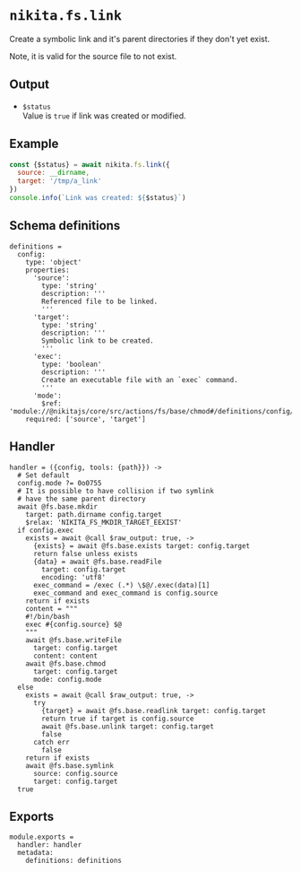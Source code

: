 
# `nikita.fs.link`

Create a symbolic link and it's parent directories if they don't yet exist. 

Note, it is valid for the source file to not exist.

## Output

* `$status`   
  Value is `true` if link was created or modified.

## Example

```js
const {$status} = await nikita.fs.link({
  source: __dirname,
  target: '/tmp/a_link'
})
console.info(`Link was created: ${$status}`)
```

## Schema definitions

    definitions =
      config:
        type: 'object'
        properties:
          'source':
            type: 'string'
            description: '''
            Referenced file to be linked.
            '''
          'target':
            type: 'string'
            description: '''
            Symbolic link to be created.
            '''
          'exec':
            type: 'boolean'
            description: '''
            Create an executable file with an `exec` command.
            '''
          'mode':
            $ref: 'module://@nikitajs/core/src/actions/fs/base/chmod#/definitions/config/properties/mode'
        required: ['source', 'target']

## Handler

    handler = ({config, tools: {path}}) ->
      # Set default
      config.mode ?= 0o0755
      # It is possible to have collision if two symlink
      # have the same parent directory
      await @fs.base.mkdir
        target: path.dirname config.target
        $relax: 'NIKITA_FS_MKDIR_TARGET_EEXIST'
      if config.exec
        exists = await @call $raw_output: true, ->
          {exists} = await @fs.base.exists target: config.target
          return false unless exists
          {data} = await @fs.base.readFile
            target: config.target
            encoding: 'utf8'
          exec_command = /exec (.*) \$@/.exec(data)[1]
          exec_command and exec_command is config.source
        return if exists
        content = """
        #!/bin/bash
        exec #{config.source} $@
        """
        await @fs.base.writeFile
          target: config.target
          content: content
        await @fs.base.chmod
          target: config.target
          mode: config.mode
      else
        exists = await @call $raw_output: true, ->
          try
            {target} = await @fs.base.readlink target: config.target
            return true if target is config.source
            await @fs.base.unlink target: config.target
            false
          catch err
            false
        return if exists
        await @fs.base.symlink
          source: config.source
          target: config.target
      true

## Exports

    module.exports =
      handler: handler
      metadata:
        definitions: definitions
